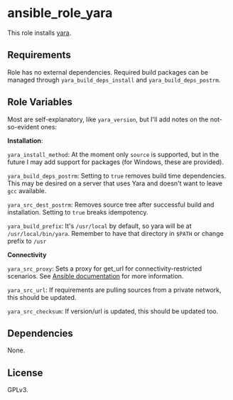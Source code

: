 ansible_role_yara
=========

This role installs [yara](https://github.com/VirusTotal/yara).

Requirements
------------

Role has no external dependencies. Required build packages can be managed through `yara_build_deps_install` and `yara_build_deps_postrm`.

Role Variables
--------------

Most are self-explanatory, like `yara_version`, but I'll add notes on the not-so-evident ones:

**Installation**:

`yara_install_method`: At the moment only `source` is supported, but in the future I may add support for packages (for Windows, these are provided).

`yara_build_deps_postrm`: Setting to `true` removes build time dependencies. This may be desired on a server that uses Yara and doesn't want to leave `gcc` available.

`yara_src_dest_postrm`: Removes source tree after successful build and installation. Setting to `true` breaks idempotency.

`yara_build_prefix`: It's `/usr/local` by default, so yara will be at `/usr/local/bin/yara`. Remember to have that directory in `$PATH` or change prefix to `/usr`

**Connectivity**

`yara_src_proxy`: Sets a proxy for get_url for connectivity-restricted scenarios. See [Ansible documentation](https://docs.ansible.com/ansible/latest/user_guide/playbooks_environment.html#setting-the-remote-environment-in-a-task) for more information.

`yara_src_url`: If requirements are pulling sources from a private network, this should be updated.

`yara_src_checksum`: If version/url is updated, this should be updated too.


Dependencies
------------

None.

License
-------

GPLv3.
